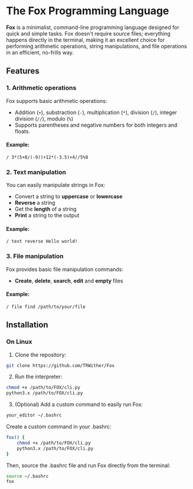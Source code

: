 # The Fox Programming Language
**Fox** is a minimalist, command-line programming language designed for quick and simple tasks. Fox doesn't require source files; everything happens directly in the terminal, making it an excellent choice for performing arithmetic operations, string manipulations, and file operations in an efficient, no-frills way.

## Features
### 1. Arithmetic operations
Fox supports basic arithmetic operations:
- Addition (`+`), substraction (`-`), multiplication (`*`), division (`/`), integer division (`//`), modulo (`%`)
- Supports parentheses and negative numbers for both integers and floats.
#### Example:
```
/ 3*(5+8/(-9))+12*(-3.5)+4//5%8
```
### 2. Text manipulation
You can easily manipulate strings in Fox:
- Convert a string to **uppercase** or **lowercase**
- **Reverse** a string
- Get the **length** of a string
- **Print** a string to the output
#### Example:
```
/ text reverse Hello world!
```

### 3. File manipulation
Fox provides basic file manipulation commands:
- **Create**, **delete**, **search**, **edit** and **empty** files
#### Example:
```
/ file find /path/to/your/file
```

## Installation
### On Linux
1. Clone the repository:
```bash
git clone https://github.com/TRWither/Fox
```
2. Run the interpreter:
```bash
chmod +x /path/to/FOX/cli.py
python3.x /path/to/FOX/cli.py
```
3. (Optional) Add a custom command to easily run Fox:
```bash
your_editor ~/.bashrc
```
Create a custom command in your .bashrc:
```bash
fox() {
    chmod +x /path/to/FOX/cli.py
    python3.x /path/to/FOX/cli.py
}
```
Then, source the .bashrc file and run Fox directly from the terminal:
```bash
source ~/.bashrc
fox
```
